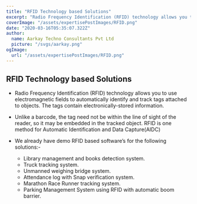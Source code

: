 ```yaml
---
title: "RFID Technology based Solutions"
excerpt: "Radio Frequency Identification (RFID) technology allows you to use electromagnetic fields to automatically identify and track tags attached to objects. The tags contain electronically-stored information."
coverImage: "/assets/expertisePostImages/RFID.png"
date: "2020-03-16T05:35:07.322Z"
author:
  name: Aarkay Techno Consultants Pvt Ltd
  picture: "/svgs/aarkay.png"
ogImage:
  url: "/assets/expertisePostImages/RFID.png"
---
```


## RFID Technology based Solutions

- Radio Frequency Identification (RFID) technology allows you to use electromagnetic fields to automatically identify and track tags attached to objects. The tags contain electronically-stored information.

- Unlike a barcode, the tag need not be within the line of sight of the reader, so it may be embedded in the tracked object. RFID is one method for Automatic Identification and Data Capture(AIDC)

- We already have demo RFID based software’s for the following solutions:-
  - Library management and books detection system.
  - Truck tracking system.
  - Unmanned weighing bridge system.
  - Attendance log with Snap verification system.
  - Marathon Race Runner tracking system.
  - Parking Management System using RFID with automatic boom barrier.
